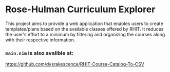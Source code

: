 # Rose-Hulman Curriculum Explorer
This project aims to provide a web application that enables users to create templates/plans based on the available classes offered by RHIT. It reduces the user's effort to a minimum by filtering and organizing the courses along with their respective information.
### `main.nim` is also avalible at:

https://github.com/dysrakescence/RHIT-Course-Catalog-To-CSV
